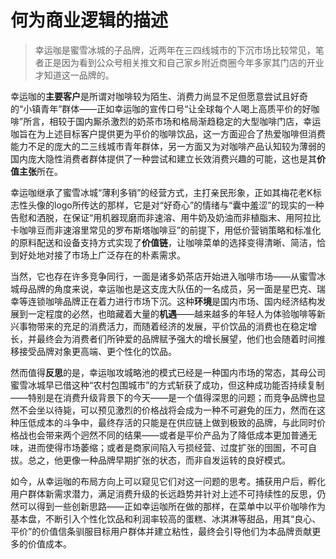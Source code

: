 # 何为商业逻辑的描述


<!--more-->

> 幸运咖是蜜雪冰城的子品牌，近两年在三四线城市的下沉市场比较常见，笔者正是因为看到公众号相关推文和自己家乡附近商圈今年多家其门店的开业才知道这一品牌的。

幸运咖的**主要客户**是所谓对咖啡较为陌生、消费力尚显不足但愿意尝试且好奇的“小镇青年”群体——正如幸运咖的宣传口号“让全球每个人喝上高质平价的好咖啡”所言，相较于国内厮杀激烈的奶茶市场和格局渐趋稳定的大型咖啡门店，幸运咖旨在为上述目标客户提供更为平价的咖啡饮品，这一方面迎合了热爱咖啡但消费能力不足的庞大的二三线城市青年群体，另一方面又为对咖啡产品认知较为薄弱的国内庞大隐性消费者群体提供了一种尝试和建立长效消费兴趣的可能，这也是其**价值主张**所在。

幸运咖继承了蜜雪冰城“薄利多销”的经营方式，主打亲民形象，正如其梅花老K标志性头像的logo所传达的那样，它是对“好奇心”的情绪与“囊中羞涩”的现实的一种告慰和洒脱，在保证“用机器现磨而非速溶、用牛奶及奶油而非植脂末、用阿拉比卡咖啡豆而非速溶里常见的罗布斯塔咖啡豆”的前提下，用低价营销策略和标准化的原料配送和设备支持方式实现了**价值链**，让咖啡菜单的选择变得清晰、简洁，恰到好处地对接了市场上广泛存在的朴素需求。

当然，它也存在许多竞争同行，一面是诸多奶茶店开始进入咖啡市场——从蜜雪冰城母品牌的角度来说，幸运咖也是这支庞大队伍的一名成员，另一面是星巴克、瑞幸等连锁咖啡品牌正在着力进行市场下沉。这种**环境**是国内市场、国内经济结构发展到一定程度的必然，也暗藏着大量的**机遇**——越来越多的年轻人为体验咖啡等新兴事物带来的充足的消费活力，而随着经济的发展，平价饮品的消费也在稳定增长，并最终会为消费者们所钟爱的品牌赋予强大的增长展望，他们也会随着时间推移接受品牌对象更高端、更个性化的饮品。

然而值得**反思**的是，幸运咖攻城略池的模式已经是一种国内市场的常态，其母公司蜜雪冰城早已借这种“农村包围城市”的方式斩获了成功，但这种成功能否持续复制——特别是在消费升级背景下的今天——是一个值得深思的问题；而竞争品牌也显然不会坐以待毙，可以预见激烈的价格战将会成为一种不可避免的压力，然而在这种压低成本的斗争中，最终存活的只能是在供应链上做到极致的品牌，与此同时价格战也会带来两个迥然不同的结果——或者是平价产品为了降低成本更加普通无味，进而使得市场萎缩；或者是商家间陷入亏损经营、过度扩张的囹圄，不可自拔。总之，他更像一种品牌早期扩张的状态，而非自发运转的良好模式。

如今，从幸运咖的布局方向上可以窥见它们对这一问题的思考。捕获用户后，孵化用户群体新需求潜力，满足消费升级的长远趋势并针对上述不可持续性的反思，仍然可以得到一些创新思路——正如幸运咖所在做的那样，在菜单中以平价咖啡作为基本盘，不断引入个性化饮品和利润率较高的蛋糕、冰淇淋等甜品，用其“良心、平价”的价值信条驯服目标用户群体并建立粘性，最终会引导他们为本品牌贡献更多的价值成本。
